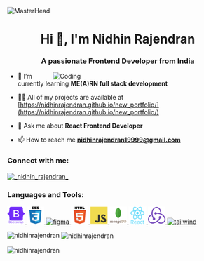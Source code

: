 ![MasterHead](https://yourserveradmin.com/wp-content/uploads/2020/04/react.jpg)
<h1 align="center">Hi 👋, I'm Nidhin Rajendran</h1>
<h3 align="center">A passionate Frontend Developer from India</h3>
<img align="right" alt="Coding" width="400" src="https://s3-alpha.figma.com/hub/file/2942566861/7e3aaade-4be8-47a8-aa6c-fe6f0c220316-cover.png"/>

- 🌱 I’m currently learning **ME(A)RN full stack development**

- 👨‍💻 All of my projects are available at [https://nidhinrajendran.github.io/new_portfolio/](https://nidhinrajendran.github.io/new_portfolio/)

- 💬 Ask me about **React Frontend Developer**

- 📫 How to reach me **nidhinrajendran19999@gmail.com**


<h3 align="left">Connect with me:</h3>
<p align="left">
<a href="https://instagram.com/_nidhin_rajendran_" target="blank"><img align="center" src="https://raw.githubusercontent.com/rahuldkjain/github-profile-readme-generator/master/src/images/icons/Social/instagram.svg" alt="_nidhin_rajendran_" height="30" width="40" /></a>
</p>

<h3 align="left">Languages and Tools:</h3>
<p align="left"> <a href="https://getbootstrap.com" target="_blank" rel="noreferrer"> <img src="https://raw.githubusercontent.com/devicons/devicon/master/icons/bootstrap/bootstrap-plain-wordmark.svg" alt="bootstrap" width="40" height="40"/> </a> <a href="https://www.w3schools.com/css/" target="_blank" rel="noreferrer"> <img src="https://raw.githubusercontent.com/devicons/devicon/master/icons/css3/css3-original-wordmark.svg" alt="css3" width="40" height="40"/> </a> <a href="https://www.figma.com/" target="_blank" rel="noreferrer"> <img src="https://www.vectorlogo.zone/logos/figma/figma-icon.svg" alt="figma" width="40" height="40"/> </a> <a href="https://www.w3.org/html/" target="_blank" rel="noreferrer"> <img src="https://raw.githubusercontent.com/devicons/devicon/master/icons/html5/html5-original-wordmark.svg" alt="html5" width="40" height="40"/> </a> <a href="https://developer.mozilla.org/en-US/docs/Web/JavaScript" target="_blank" rel="noreferrer"> <img src="https://raw.githubusercontent.com/devicons/devicon/master/icons/javascript/javascript-original.svg" alt="javascript" width="40" height="40"/> </a> <a href="https://www.mongodb.com/" target="_blank" rel="noreferrer"> <img src="https://raw.githubusercontent.com/devicons/devicon/master/icons/mongodb/mongodb-original-wordmark.svg" alt="mongodb" width="40" height="40"/> </a> <a href="https://reactjs.org/" target="_blank" rel="noreferrer"> <img src="https://raw.githubusercontent.com/devicons/devicon/master/icons/react/react-original-wordmark.svg" alt="react" width="40" height="40"/> </a> <a href="https://redux.js.org" target="_blank" rel="noreferrer"> <img src="https://raw.githubusercontent.com/devicons/devicon/master/icons/redux/redux-original.svg" alt="redux" width="40" height="40"/> </a> <a href="https://tailwindcss.com/" target="_blank" rel="noreferrer"> <img src="https://www.vectorlogo.zone/logos/tailwindcss/tailwindcss-icon.svg" alt="tailwind" width="40" height="40"/> </a> </p>

<p><img align="left" src="https://github-readme-stats.vercel.app/api/top-langs?username=nidhinrajendran&show_icons=true&locale=en&layout=compact" alt="nidhinrajendran" /></p>

<p>&nbsp;<img align="center" src="https://github-readme-stats.vercel.app/api?username=nidhinrajendran&show_icons=true&locale=en" alt="nidhinrajendran" /></p>

<p><img align="center" src="https://github-readme-streak-stats.herokuapp.com/?user=nidhinrajendran&" alt="nidhinrajendran" /></p>


